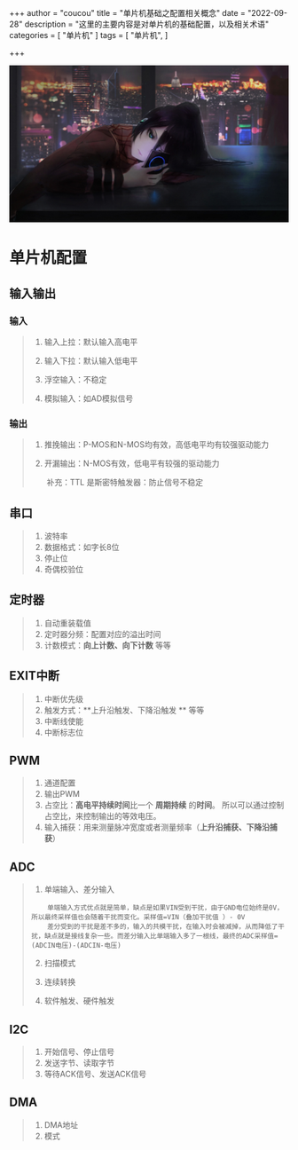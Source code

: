 +++
author = "coucou"
title = "单片机基础之配置相关概念"
date = "2022-09-28"
description = "这里的主要内容是对单片机的基础配置，以及相关术语"
categories = [
    "单片机"
]
tags = [
    "单片机",
]

+++

![img](1.jpg)

# 单片机配置

## 输入输出

### 输入

> 1. 输入上拉：默认输入高电平
>
> 2. 输入下拉：默认输入低电平
>
> 3. 浮空输入：不稳定
>
> 4. 模拟输入：如AD模拟信号

### 输出

> 1. 推挽输出：P-MOS和N-MOS均有效，高低电平均有较强驱动能力
>
> 2. 开漏输出：N-MOS有效，低电平有较强的驱动能力
>
>    ​                                                                                 补充：TTL 是斯密特触发器：防止信号不稳定	

## 串口

>1. 波特率
>2. 数据格式：如字长8位
>3. 停止位
>4. 奇偶校验位

## 定时器

>1. 自动重装载值
>2. 定时器分频：配置对应的溢出时间
>3. 计数模式：**向上计数、向下计数** 等等

## EXIT中断

>1. 中断优先级
>2. 触发方式：**上升沿触发、下降沿触发 ** 等等
>3. 中断线使能
>4. 中断标志位

## PWM

>1. 通道配置
>2. 输出PWM
>3. 占空比：**高电平持续时间**比一个 **周期持续** 的**时间**。 所以可以通过控制占空比，来控制输出的等效电压。
>4. 输入捕获：用来测量脉冲宽度或者测量频率（**上升沿捕获、下降沿捕获**）

## ADC

>1. 单端输入、差分输入
>
>   ```
>   	单端输入方式优点就是简单，缺点是如果VIN受到干扰，由于GND电位始终是0V，所以最终采样值也会随着干扰而变化。采样值=VIN（叠加干扰值 ）- 0V
>   	差分受到的干扰是差不多的，输入的共模干扰，在输入时会被减掉，从而降低了干扰，缺点就是接线复杂一些。而差分输入比单端输入多了一根线，最终的ADC采样值=(ADCIN电压)-(ADCIN-电压)
>   ```
>
>2. 扫描模式
>
>3. 连续转换
>
>4. 软件触发、硬件触发

## I2C

> 1. 开始信号、停止信号
> 2. 发送字节、读取字节
> 3. 等待ACK信号、发送ACK信号

## DMA

>1. DMA地址
>2. 模式
>
>



​																									
